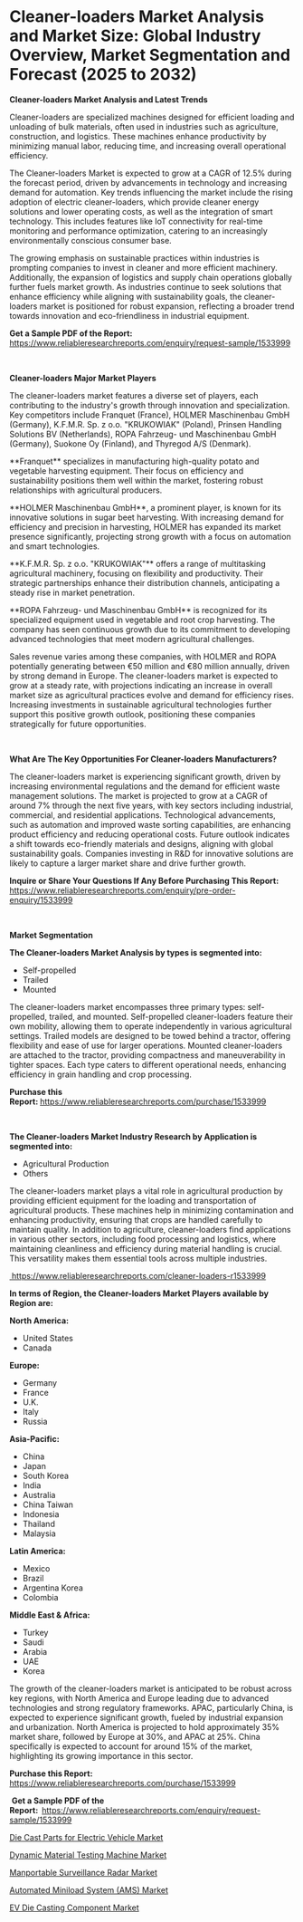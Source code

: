<p><h1>Cleaner-loaders Market Analysis and Market Size: Global Industry Overview, Market Segmentation and Forecast (2025 to 2032)</h1></p><p><strong>Cleaner-loaders Market Analysis and Latest Trends</strong></p>
<p><p>Cleaner-loaders are specialized machines designed for efficient loading and unloading of bulk materials, often used in industries such as agriculture, construction, and logistics. These machines enhance productivity by minimizing manual labor, reducing time, and increasing overall operational efficiency.</p><p>The Cleaner-loaders Market is expected to grow at a CAGR of 12.5% during the forecast period, driven by advancements in technology and increasing demand for automation. Key trends influencing the market include the rising adoption of electric cleaner-loaders, which provide cleaner energy solutions and lower operating costs, as well as the integration of smart technology. This includes features like IoT connectivity for real-time monitoring and performance optimization, catering to an increasingly environmentally conscious consumer base.</p><p>The growing emphasis on sustainable practices within industries is prompting companies to invest in cleaner and more efficient machinery. Additionally, the expansion of logistics and supply chain operations globally further fuels market growth. As industries continue to seek solutions that enhance efficiency while aligning with sustainability goals, the cleaner-loaders market is positioned for robust expansion, reflecting a broader trend towards innovation and eco-friendliness in industrial equipment.</p></p>
<p><strong>Get a Sample PDF of the Report:&nbsp;</strong> <a href="https://www.reliableresearchreports.com/enquiry/request-sample/1533999?utm_campaign=32&utm_medium=2&utm_source=Github&utm_content=ia&utm_term=11042025&utm_id=cleaner-loaders">https://www.reliableresearchreports.com/enquiry/request-sample/1533999</a></p>
<p>&nbsp;</p>
<p><strong>Cleaner-loaders Major Market Players</strong></p>
<p><p>The cleaner-loaders market features a diverse set of players, each contributing to the industry's growth through innovation and specialization. Key competitors include Franquet (France), HOLMER Maschinenbau GmbH (Germany), K.F.M.R. Sp. z o.o. "KRUKOWIAK" (Poland), Prinsen Handling Solutions BV (Netherlands), ROPA Fahrzeug- und Maschinenbau GmbH (Germany), Suokone Oy (Finland), and Thyregod A/S (Denmark).</p><p>**Franquet** specializes in manufacturing high-quality potato and vegetable harvesting equipment. Their focus on efficiency and sustainability positions them well within the market, fostering robust relationships with agricultural producers. </p><p>**HOLMER Maschinenbau GmbH**, a prominent player, is known for its innovative solutions in sugar beet harvesting. With increasing demand for efficiency and precision in harvesting, HOLMER has expanded its market presence significantly, projecting strong growth with a focus on automation and smart technologies.</p><p>**K.F.M.R. Sp. z o.o. "KRUKOWIAK"** offers a range of multitasking agricultural machinery, focusing on flexibility and productivity. Their strategic partnerships enhance their distribution channels, anticipating a steady rise in market penetration.</p><p>**ROPA Fahrzeug- und Maschinenbau GmbH** is recognized for its specialized equipment used in vegetable and root crop harvesting. The company has seen continuous growth due to its commitment to developing advanced technologies that meet modern agricultural challenges.</p><p>Sales revenue varies among these companies, with HOLMER and ROPA potentially generating between €50 million and €80 million annually, driven by strong demand in Europe. The cleaner-loaders market is expected to grow at a steady rate, with projections indicating an increase in overall market size as agricultural practices evolve and demand for efficiency rises. Increasing investments in sustainable agricultural technologies further support this positive growth outlook, positioning these companies strategically for future opportunities.</p></p>
<p>&nbsp;</p>
<p><strong>What Are The Key Opportunities For Cleaner-loaders Manufacturers?</strong></p>
<p><p>The cleaner-loaders market is experiencing significant growth, driven by increasing environmental regulations and the demand for efficient waste management solutions. The market is projected to grow at a CAGR of around 7% through the next five years, with key sectors including industrial, commercial, and residential applications. Technological advancements, such as automation and improved waste sorting capabilities, are enhancing product efficiency and reducing operational costs. Future outlook indicates a shift towards eco-friendly materials and designs, aligning with global sustainability goals. Companies investing in R&D for innovative solutions are likely to capture a larger market share and drive further growth.</p></p>
<p><strong>Inquire or Share Your Questions If Any Before Purchasing This Report:</strong> <a href="https://www.reliableresearchreports.com/enquiry/pre-order-enquiry/1533999?utm_campaign=32&utm_medium=2&utm_source=Github&utm_content=ia&utm_term=11042025&utm_id=cleaner-loaders">https://www.reliableresearchreports.com/enquiry/pre-order-enquiry/1533999</a></p>
<p>&nbsp;</p>
<p><strong>Market Segmentation</strong></p>
<p><strong>The Cleaner-loaders Market Analysis by types is segmented into:</strong></p>
<p><ul><li>Self-propelled</li><li>Trailed</li><li>Mounted</li></ul></p>
<p><p>The cleaner-loaders market encompasses three primary types: self-propelled, trailed, and mounted. Self-propelled cleaner-loaders feature their own mobility, allowing them to operate independently in various agricultural settings. Trailed models are designed to be towed behind a tractor, offering flexibility and ease of use for larger operations. Mounted cleaner-loaders are attached to the tractor, providing compactness and maneuverability in tighter spaces. Each type caters to different operational needs, enhancing efficiency in grain handling and crop processing.</p></p>
<p><strong>Purchase this Report:&nbsp;</strong><a href="https://www.reliableresearchreports.com/purchase/1533999?utm_campaign=32&utm_medium=2&utm_source=Github&utm_content=ia&utm_term=11042025&utm_id=cleaner-loaders">https://www.reliableresearchreports.com/purchase/1533999</a></p>
<p>&nbsp;</p>
<p><strong>The Cleaner-loaders Market Industry Research by Application is segmented into:</strong></p>
<p><ul><li>Agricultural Production</li><li>Others</li></ul></p>
<p><p>The cleaner-loaders market plays a vital role in agricultural production by providing efficient equipment for the loading and transportation of agricultural products. These machines help in minimizing contamination and enhancing productivity, ensuring that crops are handled carefully to maintain quality. In addition to agriculture, cleaner-loaders find applications in various other sectors, including food processing and logistics, where maintaining cleanliness and efficiency during material handling is crucial. This versatility makes them essential tools across multiple industries.</p></p>
<p><a href="https://www.reliableresearchreports.com/cleaner-loaders-r1533999?utm_campaign=32&utm_medium=2&utm_source=Github&utm_content=ia&utm_term=11042025&utm_id=cleaner-loaders">&nbsp;https://www.reliableresearchreports.com/cleaner-loaders-r1533999</a></p>
<p><strong>In terms of Region, the Cleaner-loaders Market Players available by Region are:</strong></p>
<p>
    <p> <strong> North America: </strong>
        <ul>
            <li>United States</li>
            <li>Canada</li>
        </ul>
        </p> 
    <p> <strong> Europe: </strong>
        <ul>
            <li>Germany</li>
            <li>France</li>
            <li>U.K.</li>
            <li>Italy</li>
            <li>Russia</li>
        </ul>
        </p> 
    <p> <strong> Asia-Pacific: </strong>
        <ul>
            <li>China</li>
            <li>Japan</li>
            <li>South Korea</li>
            <li>India</li>
            <li>Australia</li>
            <li>China Taiwan</li>
            <li>Indonesia</li>
            <li>Thailand</li>
            <li>Malaysia</li>
        </ul>
        </p> 
    <p> <strong> Latin America: </strong>
        <ul>
            <li>Mexico</li>
            <li>Brazil</li>
            <li>Argentina Korea</li>
            <li>Colombia</li>
        </ul>
        </p> 
    <p> <strong> Middle East & Africa: </strong>
        <ul>
            <li>Turkey</li>
            <li>Saudi</li>
            <li>Arabia</li>
            <li>UAE</li>
            <li>Korea</li>
        </ul>
    </p>
    </p>
<p><p>The growth of the cleaner-loaders market is anticipated to be robust across key regions, with North America and Europe leading due to advanced technologies and strong regulatory frameworks. APAC, particularly China, is expected to experience significant growth, fueled by industrial expansion and urbanization. North America is projected to hold approximately 35% market share, followed by Europe at 30%, and APAC at 25%. China specifically is expected to account for around 15% of the market, highlighting its growing importance in this sector.</p></p>
<p><strong>Purchase this Report: </strong><a href="https://www.reliableresearchreports.com/purchase/1533999?utm_campaign=32&utm_medium=2&utm_source=Github&utm_content=ia&utm_term=11042025&utm_id=cleaner-loaders">https://www.reliableresearchreports.com/purchase/1533999</a></p>
<p>&nbsp;<strong>Get a Sample PDF of the Report:&nbsp;&nbsp;</strong><a href="https://www.reliableresearchreports.com/enquiry/request-sample/1533999?utm_campaign=32&utm_medium=2&utm_source=Github&utm_content=ia&utm_term=11042025&utm_id=cleaner-loaders">https://www.reliableresearchreports.com/enquiry/request-sample/1533999</a></p>
<p><strong></strong></p>
<p><p><a href="https://github.com/JosephineMcguire65/Market-Research-Report-List-2/blob/main/die-cast-parts-for-electric-vehicle-market.md?utm_campaign=32&utm_medium=2&utm_source=Github&utm_content=ia&utm_term=11042025&utm_id=cleaner-loaders">Die Cast Parts for Electric Vehicle Market</a></p><p><a href="https://github.com/fallalenoswG/Market-Research-Report-List-1/blob/main/dynamic-material-testing-machine-market.md?utm_campaign=32&utm_medium=2&utm_source=Github&utm_content=ia&utm_term=11042025&utm_id=cleaner-loaders">Dynamic Material Testing Machine Market</a></p><p><a href="https://github.com/norbeludie83/Market-Research-Report-List-1/blob/main/manportable-surveillance-radar-market.md?utm_campaign=32&utm_medium=2&utm_source=Github&utm_content=ia&utm_term=11042025&utm_id=cleaner-loaders">Manportable Surveillance Radar Market</a></p><p><a href="https://github.com/jerhoskinson197676/Market-Research-Report-List-1/blob/main/automated-miniload-system-ams-market.md?utm_campaign=32&utm_medium=2&utm_source=Github&utm_content=ia&utm_term=11042025&utm_id=cleaner-loaders">Automated Miniload System (AMS) Market</a></p><p><a href="https://github.com/YashRP12/Market-Research-Report-List-7/blob/main/ev-die-casting-component-market.md?utm_campaign=32&utm_medium=2&utm_source=Github&utm_content=ia&utm_term=11042025&utm_id=cleaner-loaders">EV Die Casting Component Market</a></p></p>